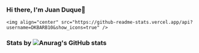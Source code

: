 ### Hi there, I'm Juan Duque👋

    <img align="center" src="https://github-readme-stats.vercel.app/api?username=DKBARB10&show_icons=true" />
  
### Stats by ![Anurag's GitHub stats](https://github-readme-stats.vercel.app/api?username=anuraghazra&show_icons=true)

<!--
**garethbrickman/garethbrickman** is a ✨ _special_ ✨ repository because its `README.md` (this file) appears on your GitHub profile.
  <img align="center" src="https://github-readme-stats.vercel.app/api/top-langs/?username=DKBARB10&layout=compact&theme=radical" />

Here are some ideas to get you started:

- 🔭 I’m currently working on ...
- 🌱 I’m currently learning ...
- 👯 I’m looking to collaborate on ...
- 🤔 I’m looking for help with ...
- 💬 Ask me about ...
- 📫 How to reach me: ...
- 😄 Pronouns: ...
- ⚡ Fun fact: ...
-->
